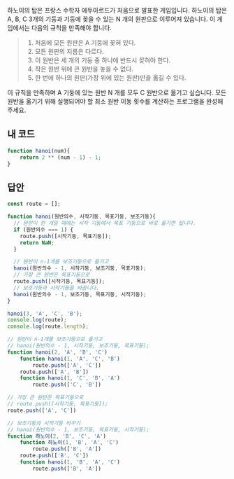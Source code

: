 하노이의 탑은 프랑스 수학자 에두아르드가 처음으로 발표한 게임입니다. 하노이의 탑은 A, B, C 3개의 기둥과 기둥에 꽂을 수 있는 N 개의 원판으로 이루어져 있습니다. 이 게임에서는 다음의 규칙을 만족해야 합니다.

> 1. 처음에 모든 원판은 A 기둥에 꽂혀 있다.
> 2. 모든 원판의 지름은 다르다.
> 3. 이 원반은 세 개의 기둥 중 하나에 반드시 꽂혀야 한다.
> 4. 작은 원반 위에 큰 원반을 놓을 수 없다.
> 5. 한 번에 하나의 원판(가장 위에 있는 원판)만을 옮길 수 있다.

이 규칙을 만족하며 A 기둥에 있는 원반 N 개를 모두 C 원반으로 옮기고 싶습니다.
모든 원반을 옮기기 위해 실행되어야 할 최소 원반 이동 횟수를 계산하는 프로그램을 완성해 주세요.
## 내 코드
```js
function hanoi(num){
    return 2 ** (num - 1) - 1;
}
```
## 답안
```js
const route = [];

function hanoi(원반의수, 시작기둥, 목표기둥, 보조기둥){
  // 원판이 한 개일 때에는 시작 기둥에서 목표 기둥으로 바로 옮기면 됩니다.
  if (원반의수 === 1) {
    route.push([시작기둥, 목표기둥]);
    return NaN;
  }

  // 원반이 n-1개를 보조기둥으로 옮기고
  hanoi(원반의수 - 1, 시작기둥, 보조기둥, 목표기둥);
  // 가장 큰 원반은 목표기둥으로
  route.push([시작기둥, 목표기둥]);
  // 보조기둥과 시작기둥을 바꿉니다.
  hanoi(원반의수 - 1, 보조기둥, 목표기둥, 시작기둥);
}

hanoi(3, 'A', 'C', 'B');
console.log(route);
console.log(route.length);
```
```js
// 원반이 n-1개를 보조기둥으로 옮기고
// hanoi(원반의수 - 1, 시작기둥, 보조기둥, 목표기둥);
function hanoi(2, 'A', 'B', 'C')
    function hanoi(1, 'A', 'C', 'B')
        route.push(['A', 'C'])
    route.push(['A', 'B'])
    function hanoi(1, 'C', 'B', 'A')
        route.push(['C', 'B'])

// 가장 큰 원반은 목표기둥으로
// route.push([시작기둥, 목표기둥]);
route.push(['A', 'C'])

// 보조기둥과 시작기동 바꾸기
// hanoi(원반의수 - 1, 보조기둥, 목표기둥, 시작기둥);
function 하노이(2, 'B', 'C', 'A')
    function 하노이(1, 'B', 'A', 'C')
        route.push(['B', 'A'])
    route.push(['B', 'C'])
    function hanoi(1, 'B', 'A', 'C')
        route.push(['B', 'A'])
```